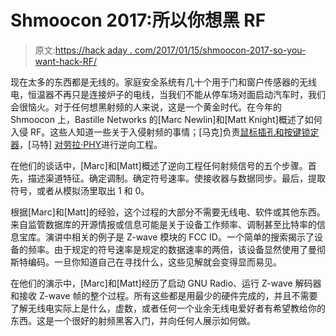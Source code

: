 # Shmoocon 2017:所以你想黑 RF

> 原文:[https://hack aday . com/2017/01/15/shmoocon-2017-so-you-want-hack-RF/](https://hackaday.com/2017/01/15/shmoocon-2017-so-you-want-to-hack-rf/)

现在太多的东西都是无线的。家庭安全系统有几十个用于门和窗户传感器的无线电，恒温器不再只是连接炉子的电线，当我们不能从停车场对面启动汽车时，我们会很恼火。对于任何想黑射频的人来说，这是一个黄金时代。在今年的 Shmoocon 上，Bastille Networks 的[Marc Newlin]和[Matt Knight]概述了如何入侵 RF。这些人知道一些关于入侵射频的事情；[马克]负责[鼠标插孔和按键锁定器](http://www.keysniffer.net/)，[马特] [对劳拉·PHY](https://www.youtube.com/watch?v=-YNMRZC6v1s)进行逆向工程。

在他们的谈话中，[Marc]和[Matt]概述了逆向工程任何射频信号的五个步骤。首先，描述渠道特征。确定调制。确定符号速率。使接收器与数据同步。最后，提取符号，或者从模拟汤里取出 1 和 0。

根据[Marc]和[Matt]的经验，这个过程的大部分不需要无线电、软件或其他东西。来自监管数据库的开源情报或信息可能是关于设备工作频率、调制甚至比特率的信息宝库。演讲中相关的例子是 Z-wave 模块的 FCC ID。一个简单的搜索揭示了设备的频率。由于规定的符号速率是规定的数据速率的两倍，该设备显然使用了曼彻斯特编码。一旦你知道自己在寻找什么，这些见解就会变得显而易见。

在他们的演示中，[Marc]和[Matt]经历了启动 GNU Radio、运行 Z-wave 解码器和接收 Z-wave 帧的整个过程。所有这些都是用最少的硬件完成的，并且不需要了解无线电实际上是什么，虚数，或者任何一个业余无线电爱好者有希望教给你的东西。这是一个很好的射频黑客入门，并向任何人展示如何做。